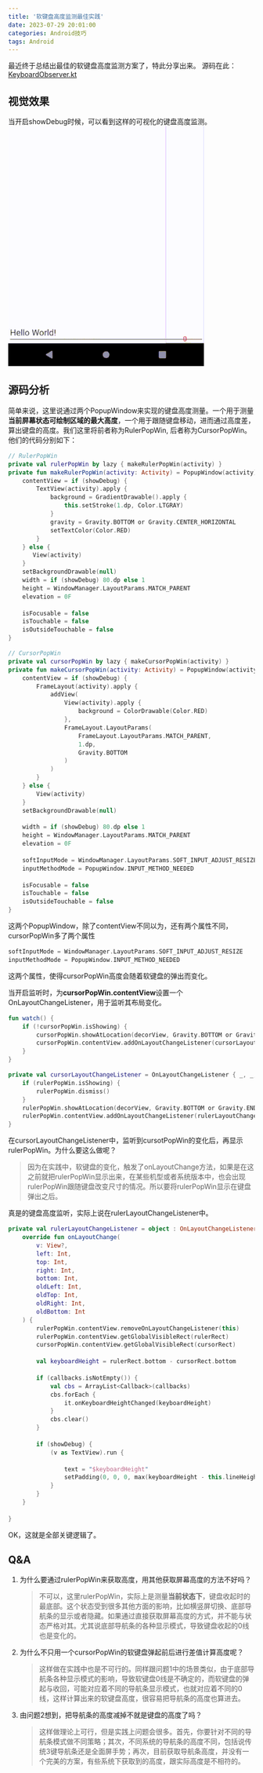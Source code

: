 ```yaml
---
title: '软键盘高度监测最佳实践'
date: 2023-07-29 20:01:00
categories: Android技巧
tags: Android
---
```


最近终于总结出最佳的软键盘高度监测方案了，特此分享出来。
源码在此：[KeyboardObserver.kt](https://gist.github.com/boybeak/62ab557ace8a9763f12803b82f274df5)

## 视觉效果

当开启showDebug时候，可以看到这样的可视化的键盘高度监测。
![showcase](../images/keyboard-height.gif)

## 源码分析

简单来说，这里说通过两个PopupWindow来实现的键盘高度测量。一个用于测量**当前屏幕状态可绘制区域的最大高度**，一个用于跟随键盘移动，进而通过高度差，算出键盘的高度。我们这里将前者称为RulerPopWin, 后者称为CursorPopWin。他们的代码分别如下：

```kotlin
// RulerPopWin
private val rulerPopWin by lazy { makeRulerPopWin(activity) }
private fun makeRulerPopWin(activity: Activity) = PopupWindow(activity).apply {
    contentView = if (showDebug) {
        TextView(activity).apply {
            background = GradientDrawable().apply {
                this.setStroke(1.dp, Color.LTGRAY)
            }
            gravity = Gravity.BOTTOM or Gravity.CENTER_HORIZONTAL
            setTextColor(Color.RED)
        }
    } else {
       View(activity)
    }
    setBackgroundDrawable(null)
    width = if (showDebug) 80.dp else 1
    height = WindowManager.LayoutParams.MATCH_PARENT
    elevation = 0F

    isFocusable = false
    isTouchable = false
    isOutsideTouchable = false
}
```

```kotlin
// CursorPopWin
private val cursorPopWin by lazy { makeCursorPopWin(activity) }
private fun makeCursorPopWin(activity: Activity) = PopupWindow(activity).apply {
    contentView = if (showDebug) {
        FrameLayout(activity).apply {
            addView(
                View(activity).apply {
                    background = ColorDrawable(Color.RED)
                },
                FrameLayout.LayoutParams(
                    FrameLayout.LayoutParams.MATCH_PARENT,
                    1.dp,
                    Gravity.BOTTOM
                )
            )
        }
    } else {
        View(activity)
    }
    setBackgroundDrawable(null)

    width = if (showDebug) 80.dp else 1
    height = WindowManager.LayoutParams.MATCH_PARENT
    elevation = 0F

    softInputMode = WindowManager.LayoutParams.SOFT_INPUT_ADJUST_RESIZE
    inputMethodMode = PopupWindow.INPUT_METHOD_NEEDED

    isFocusable = false
    isTouchable = false
    isOutsideTouchable = false
}
```

这两个PopupWindow，除了contentView不同以为，还有两个属性不同，cursorPopWin多了两个属性

```kotlin
softInputMode = WindowManager.LayoutParams.SOFT_INPUT_ADJUST_RESIZE
inputMethodMode = PopupWindow.INPUT_METHOD_NEEDED
```

这两个属性，使得cursorPopWin高度会随着软键盘的弹出而变化。

当开启监听时，为**cursorPopWin.contentView**设置一个OnLayoutChangeListener，用于监听其布局变化。

```kotlin
fun watch() {
    if (!cursorPopWin.isShowing) {
        cursorPopWin.showAtLocation(decorView, Gravity.BOTTOM or Gravity.END, 0, 0)
        cursorPopWin.contentView.addOnLayoutChangeListener(cursorLayoutChangeListener)
    }
}
```

```kotlin
private val cursorLayoutChangeListener = OnLayoutChangeListener { _, _, _, _, _, _, _, _, _ ->
    if (rulerPopWin.isShowing) {
        rulerPopWin.dismiss()
    }
    rulerPopWin.showAtLocation(decorView, Gravity.BOTTOM or Gravity.END, 0, 0)
    rulerPopWin.contentView.addOnLayoutChangeListener(rulerLayoutChangeListener)
}
```

在cursorLayoutChangeListener中，监听到cursotPopWin的变化后，再显示rulerPopWin。为什么要这么做呢？

> 因为在实践中，软键盘的变化，触发了onLayoutChange方法，如果是在这之前就把rulerPopWin显示出来，在某些机型或者系统版本中，也会出现rulerPopWin跟随键盘改变尺寸的情况。所以要将rulerPopWin显示在键盘弹出之后。

真是的键盘高度监听，实际上说在rulerLayoutChangeListener中。

```kotlin
private val rulerLayoutChangeListener = object : OnLayoutChangeListener {
    override fun onLayoutChange(
        v: View?,
        left: Int,
        top: Int,
        right: Int,
        bottom: Int,
        oldLeft: Int,
        oldTop: Int,
        oldRight: Int,
        oldBottom: Int
    ) {
        rulerPopWin.contentView.removeOnLayoutChangeListener(this)
        rulerPopWin.contentView.getGlobalVisibleRect(rulerRect)
        cursorPopWin.contentView.getGlobalVisibleRect(cursorRect)

        val keyboardHeight = rulerRect.bottom - cursorRect.bottom

        if (callbacks.isNotEmpty()) {
            val cbs = ArrayList<Callback>(callbacks)
            cbs.forEach {
                it.onKeyboardHeightChanged(keyboardHeight)
            }
            cbs.clear()
        }

        if (showDebug) {
            (v as TextView).run {

                text = "$keyboardHeight"
                setPadding(0, 0, 0, max(keyboardHeight - this.lineHeight, 0))
            }
        }
    }

}
```

OK，这就是全部关键逻辑了。

## Q&A

1. 为什么要通过rulerPopWin来获取高度，用其他获取屏幕高度的方法不好吗？
   
   > 不可以，这里rulerPopWin，实际上是测量**当前状态下**，键盘收起时的最底部。这个状态受到很多其他方面的影响，比如横竖屏切换、底部导航条的显示或者隐藏。如果通过直接获取屏幕高度的方式，并不能与状态严格对其。尤其说底部导航条的各种显示模式，导致键盘收起的0线也是变化的。

2. 为什么不只用一个cursorPopWin的软键盘弹起前后进行差值计算高度呢？
   
   > 这样做在实践中也是不可行的。同样跟问题1中的场景类似，由于底部导航条各种显示模式的影响，导致软键盘0线是不确定的，而软键盘的弹起与收回，可能对应着不同的导航条显示模式，也就对应着不同的0线，这样计算出来的软键盘高度，很容易把导航条的高度也算进去。

3. 由问题2想到，把导航条的高度减掉不就是键盘的高度了吗？
   
   > 这样做理论上可行，但是实践上问题会很多。首先，你要针对不同的导航条模式做不同策略；其次，不同系统的导航条的高度不同，包括说传统3键导航条还是全面屏手势；再次，目前获取导航条高度，并没有一个完美的方案，有些系统下获取到的高度，跟实际高度是不相符的。
